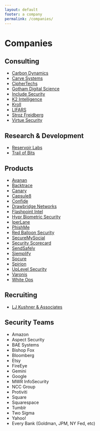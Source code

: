 ```yaml
---
layout: default
footer: a company
permalink: /companies/
---
```


# Companies

## Consulting

* [Carbon Dynamics](http://www.carbondynamics.co/)
* [Carve Systems](https://www.carvesystems.com/)
* [CipherTechs](https://www.ciphertechs.com/)
* [Gotham Digital Science](https://www.gdssecurity.com/)
* [Include Security](http://www.includesecurity.com/)
* [K2 Intelligence](https://www.k2intelligence.com/)
* [Kroll](http://www.kroll.com/en-us)
* [LIFARS](https://lifars.com/)
* [Stroz Freidberg](https://www.strozfriedberg.com/)
* [Virtue Security](http://www.virtuesecurity.com/)

## Research & Development

* [Reservoir Labs](https://www.reservoir.com/)
* [Trail of Bits](https://www.trailofbits.com/)

## Products

* [Avanan](https://www.avanan.com/)
* [Backtrace](https://backtrace.io)
* [Canary](https://canary.is/)
* [Capsule8](https://capsule8.io/)
* [Confide](https://getconfide.com/)
* [Drawbridge Networks](http://www.drawbridge.io/)
* [Flashpoint Intel](https://www.flashpoint-intel.com/)
* [Hypr Biometric Security](https://www.hypr.com/)
* [IperLane](https://www.iperlane.com/)
* [PhishMe](http://phishme.com/)
* [Red Balloon Security](https://www.redballoonsecurity.com/)
* [SecureMySocial](https://www.securemysocial.com/)
* [Security Scorecard](https://securityscorecard.com/)
* [SendSafely](https://www.sendsafely.com/)
* [Siemplify](https://www.siemplify.co/)
* [Socure](http://www.socure.com/)
* [Spirion](http://www.spirion.com/)
* [UpLevel Security](http://www.uplevelsecurity.com/)
* [Varonis](https://www.varonis.com/)
* [White Ops](http://www.whiteops.com/)

## Recruiting
* [LJ Kushner & Associates](http://ljkushner.com/)

## Security Teams
* Amazon
* Aspect Security
* BAE Systems
* Bishop Fox
* Bloomberg
* Etsy
* FireEye
* Gemini
* Google
* MWR InfoSecurity
* NCC Group
* Protiviti
* Square
* Squarespace
* Tumblr
* Two Sigma
* Yahoo!
* Every Bank (Goldman, JPM, NY Fed, etc)

